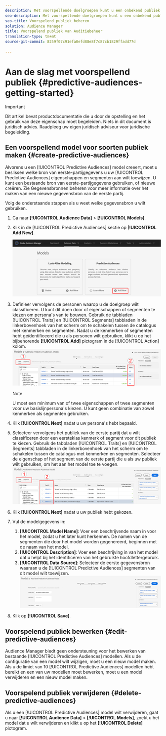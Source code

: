 ```yaml
---
description: Met voorspellende doelgroepen kunt u een onbekend publiek in real-time in verschillende personen indelen met behulp van gegevenswetenschap.
seo-description: Met voorspellende doelgroepen kunt u een onbekend publiek in real-time in verschillende personen indelen met behulp van gegevenswetenschap.
seo-title: Voorspelend publiek beheren
solution: Audience Manager
title: Voorspelend publiek van Auditiebeheer
translation-type: tm+mt
source-git-commit: 8259f07c91efa0efd88e8f7c87cb1829ffadd77d

---
```



# Aan de slag met voorspellend publiek {#predictive-audiences-getting-started}

>[!IMPORTANT]
>Dit artikel bevat productdocumentatie die u door de opstelling en het gebruik van deze eigenschap moet begeleiden. Niets in dit document is juridisch advies. Raadpleeg uw eigen juridisch adviseur voor juridische begeleiding.

## Een voorspellend model voor soorten publiek maken {#create-predictive-audiences}

Alvorens u een [!UICONTROL Predictive Audiences] model creeert, moet u beslissen welke bron van eerste-partijgegevens u uw [!UICONTROL Predictive Audiences] eigenschappen en segmenten aan wilt toewijzen. U kunt een bestaande bron van eerste-partijgegevens gebruiken, of nieuwe creëren. Zie Gegevensbronnen [](https://docs.adobe.com/content/help/en/audience-manager/user-guide/features/data-sources/manage-datasources.html) beheren voor meer informatie over het maken van een nieuwe gegevensbron van de eerste partij.

Volg de onderstaande stappen als u weet welke gegevensbron u wilt gebruiken.

1. Ga naar **[!UICONTROL Audience Data]** > **[!UICONTROL Models]**.
1. Klik in de [!UICONTROL Predictive Audiences] sectie op **[!UICONTROL Add New]**.

   ![smart-persona-add](assets/predictive-audiences-add.png)

1. Definieer vervolgens de personen waarop u de doelgroep wilt classificeren. U kunt dit doen door of eigenschappen of segmenten te kiezen om persona&#39;s van te bouwen. Gebruik de tabbladen [!UICONTROL Traits] en [!UICONTROL Segments] tabbladen in de linkerbovenhoek van het scherm om te schakelen tussen de catalogus met kenmerken en segmenten. Nadat u de kenmerken of segmenten hebt geïdentificeerd die u als personen wilt gebruiken, klikt u op het bijbehorende **[!UICONTROL Add]** pictogram in de [!UICONTROL Action] kolom.
   ![smart-persona-select-personas](assets/predictive-audiences-persona.png)
   >[!NOTE]
   >U moet een minimum van of twee eigenschappen of twee segmenten voor uw basislijnpersona&#39;s kiezen. U kunt geen combinatie van zowel kenmerken als segmenten gebruiken.
1. Klik **[!UICONTROL Next]** nadat u uw persona&#39;s hebt bepaald.
1. Selecteer vervolgens het publiek van de eerste partij dat u wilt classificeren door een eersteklas kenmerk of segment voor dit publiek te kiezen. Gebruik de tabbladen [!UICONTROL Traits] en [!UICONTROL Segments] tabbladen in de linkerbovenhoek van het scherm om te schakelen tussen de catalogus met kenmerken en segmenten. Selecteer de eigenschap of het segment van de eerste partij die u als uw publiek wilt gebruiken, om het aan het model toe te voegen.
   ![smart-persona-select-publiek](assets/predictive-audiences-audience.png)
1. Klik **[!UICONTROL Next]** nadat u uw publiek hebt gekozen.
1. Vul de modelgegevens in:
   1. **[!UICONTROL Model Name]**: Voer een beschrijvende naam in voor het model, zodat u het later kunt herkennen. De namen van de segmenten die door het model worden gegenereerd, beginnen met de naam van het model.
   2. **[!UICONTROL Description]**: Voer een beschrijving in van het model dat u helpt bij het identificeren van het gebruikte hoofdlettergebruik.
   3. **[!UICONTROL Data Source]**: Selecteer de eerste gegevensbron waaraan u de [!UICONTROL Predictive Audiences] segmenten van dit model wilt toewijzen.
      ![voorspellend publiek-sparen](assets/predictive-audiences-save.png)
1. Klik op **[!UICONTROL Save]**.

## Voorspelend publiek bewerken {#edit-predictive-audiences}

Audience Manager biedt geen ondersteuning voor het bewerken van bestaande [!UICONTROL Predictive Audiences] modellen. Als u de configuratie van een model wilt wijzigen, moet u een nieuw model maken. Als u de limiet van 10 [!UICONTROL Predictive Audiences] modellen hebt bereikt en een van uw modellen moet bewerken, moet u een model verwijderen en een nieuw model maken.

## Voorspelend publiek verwijderen {#delete-predictive-audiences}

Als u een [!UICONTROL Predictive Audiences] model wilt verwijderen, gaat u naar **[!UICONTROL Audience Data]** > **[!UICONTROL Models]**, zoekt u het model dat u wilt verwijderen en klikt u op het **[!UICONTROL Delete]** pictogram.
